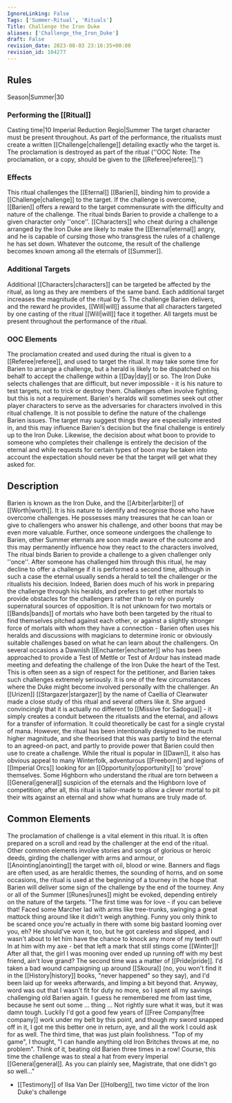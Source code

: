 ```yaml
---
IgnoreLinking: False
Tags: ['Summer-Ritual', 'Rituals']
Title: Challenge the Iron Duke
aliases: ['Challenge_the_Iron_Duke']
draft: False
revision_date: 2023-08-03 23:16:35+00:00
revision_id: 104277
---
```


## Rules
Season|Summer|30
### Performing the [[Ritual]]
Casting time|10 Imperial Reduction Regio|Summer The target character must be present throughout.
As part of the performance, the ritualists must create a written [[Challenge|challenge]] detailing exactly who the target is. The proclamation is destroyed as part of the ritual (''OOC Note: The proclamation, or a copy, should be given to the [[Referee|referee]].'')
### Effects
This ritual challenges the [[Eternal]] [[Barien]], binding him to provide a [[Challenge|challenge]] to the target. If the challenge is overcome, [[Barien]] offers a reward to the target commensurate with the difficulty and nature of the challenge.
The ritual binds Barien to provide a challenge to a given character only ''once''. [[Characters]] who cheat during a challenge arranged by the Iron Duke are likely to make the [[Eternal|eternal]] angry, and he is capable of cursing those who transgress the rules of a challenge he has set down.
Whatever the outcome, the result of the challenge becomes known among all the eternals of [[Summer]].
### Additional Targets
Additional [[Characters|characters]] can be targeted be affected by the ritual, as long as they are members of the same band. Each additional target increases the magnitude of the ritual by 5. The challenge Barien delivers, and the reward he provides, [[Will|will]] assume that all characters targeted by one casting of the ritual [[Will|will]] face it together. All targets must be present throughout the performance of the ritual.
### OOC Elements
The proclamation created and used during the ritual is given to a [[Referee|referee]], and used to target the ritual. 
It may take some time for Barien to arrange a challenge, but a herald is likely to be dispatched on his behalf to accept the challenge within a [[Day|day]] or so. The Iron Duke selects challenges that are difficult, but never impossible - it is his nature to test targets, not to trick or destroy them. Challenges often involve fighting, but this is not a requirement. Barien's heralds will sometimes seek out other player characters to serve as the adversaries for characters involved in this ritual challenge.
It is not possible to define the nature of the challenge Barien issues. The target may suggest things they are especially interested in, and this may influence Barien's decision but the final challenge is entirely up to the Iron Duke. Likewise, the decision about what boon to provide to someone who completes their challenge is entirely the decision of the eternal and while requests for certain types of boon may be taken into account the expectation should never be that the target will get what they asked for.
## Description
Barien is known as the Iron Duke, and the [[Arbiter|arbiter]] of [[Worth|worth]]. It is his nature to identify and recognise those who have overcome challenges. He possesses many treasures that he can loan or give to challengers who answer his challenge, and other boons that may be even more valuable. Further, once someone undergoes the challenge to Barien, other Summer eternals are soon made aware of the outcome and this may permanently influence how they react to the characters involved, 
The ritual binds Barien to provide a challenge to a given challenger only ''once''. After someone has challenged him through this ritual, he may decline to offer a challenge if it is performed a second time, although in such a case the eternal usually sends a herald to tell the challenger or the ritualists his decision. Indeed, Barien does much of his work in preparing the challenge through his heralds, and prefers to get other mortals to provide obstacles for the challengers rather than to rely on purely supernatural sources of opposition. It is not unknown for two mortals or [[Bands|bands]] of mortals who have both been targeted by the ritual to find themselves pitched against each other, or against a slightly stronger force of mortals with whom they have a connection - Barien often uses his heralds and discussions with magicians to determine ironic or obviously suitable challenges based on what he can learn about the challengers.
On several occasions a Dawnish [[Enchanter|enchanter]] who has been approached to provide a Test of Mettle or Test of Ardour has instead made meeting and defeating the challenge of the Iron Duke the heart of the Test. This is often seen as a sign of respect for the petitioner, and Barien takes such challenges extremely seriously. It is one of the few circumstances where the Duke might become involved personally with the challenger.
An [[Urizen]] [[Stargazer|stargazer]] by the name of Caellia of Clearwater made a close study of this ritual and several others like it. She argued convincingly that it is actually no different to [[Missive for Sadogua]] - it simply creates a conduit between the ritualists and the eternal, and allows for a transfer of information. It could theoretically be cast for a single crystal of mana. However, the ritual has been intentionally designed to be much higher magnitude, and she theorised that this was partly to bind the eternal to an agreed-on pact, and partly to provide power that Barien could then use to create a challenge.
While the ritual is popular in [[Dawn]], it also has obvious appeal to many Winterfolk, adventurous [[Freeborn]] and legions of [[Imperial Orcs]] looking for an [[Opportunity|opportunity]] to 'prove' themselves. Some Highborn who understand the ritual are torn between a [[General|general]] suspicion of the eternals and the Highborn love of competition; after all, this ritual is tailor-made to allow a clever mortal to pit their wits against an eternal and show what humans are truly made of.
## Common Elements
The proclamation of challenge is a vital element in this ritual. It is often prepared on a scroll and read by the challenger at the end of the ritual. Other common elements involve stories and songs of glorious or heroic deeds, girding the challenger with arms and armour, or [[Anointing|anointing]] the target with oil, blood or wine. Banners and flags are often used, as are heraldic themes, the sounding of horns, and on some occasions, the ritual is used at the beginning of a tourney in the hope that Barien will deliver some sign of the challenge by the end of the tourney.
Any or all of the Summer [[Runes|runes]] might be evoked, depending entirely on the nature of the targets.
"The first time was for love - if you can believe that!  Faced some Marcher lad with arms like tree-trunks, swinging a great mattock thing around like it didn't weigh anything.  Funny you only think to be scared once you're actually in there with some big bastard looming over you, eh?  He should've won it, too, but he got careless and slipped, and I wasn't about to let him have the chance to knock any more of my teeth out!  In at him with my axe - bet that left a mark that still stings come [[Winter]]!  After all that, the girl I was mooning over ended up running  off with my best friend, ain't love grand?
The second time was a matter of [[Pride|pride]].  I'd taken a bad wound campaigning up around [[Skoura]] (no, you won't find it in the [[History|history]] books, "never happened" so they say), and I'd been laid up for weeks afterwards, and limping a bit beyond that.  Anyway, word was out that I wasn't fit for duty no more, so I spent all my savings challenging old Barien again.  I guess he remembered me from last time, because he sent out some ... thing ... Not rightly sure what it was, but it was damn tough.  Luckily I'd got a good few years of [[Free Company|free company]] work under my belt by this point, and though my sword snapped off in it, I got me this better one in return, aye, and all the work I could ask for as well.
The third time, that was just plain foolishness.  "Top of my game", I thought, "I can handle anything old Iron Britches throws at me, no problem".  Think of it, beating old Barien three times in a row!  Course, this time the challenge was to steal a hat from every Imperial [[General|general]].  As you can plainly see, Magistrate, that one didn't go so well..."
- [[Testimony]] of Ilsa Van Der [[Holberg]], two time victor of the Iron Duke's challenge